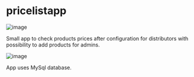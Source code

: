 # pricelistapp


![image](https://user-images.githubusercontent.com/68020275/117284972-bb2bb380-ae67-11eb-950d-813fec251863.png)

Small app to check products prices after configuration for distributors with possibility to add products for admins.

![image](https://user-images.githubusercontent.com/68020275/117285779-ad2a6280-ae68-11eb-8ef9-9869048c398a.png)


App uses MySql database.
